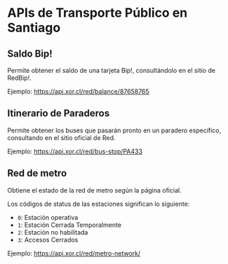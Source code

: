 # APIs de Transporte Público en Santiago

## Saldo Bip!

Permite obtener el saldo de una tarjeta Bip!, consultándolo en el sitio de RedBip!.

Ejemplo: https://api.xor.cl/red/balance/87658765

## Itinerario de Paraderos

Permite obtener los buses que pasarán pronto en un paradero específico, consultando en el sitio oficial de Red.

Ejemplo: https://api.xor.cl/red/bus-stop/PA433

## Red de metro

Obtiene el estado de la red de metro según la página oficial. 

Los códigos de status de las estaciones significan lo siguiente:

* `0`: Estación operativa
* `1`: Estación Cerrada Temporalmente
* `2`: Estación no habilitada
* `3`: Accesos Cerrados


Ejemplo: https://api.xor.cl/red/metro-network/